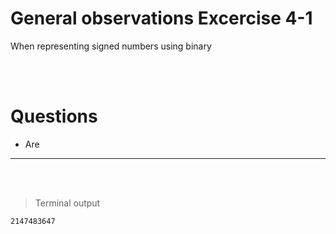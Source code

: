 # General observations Excercise 4-1

When representing signed numbers using binary

<br> </br>

# Questions

- Are

---

<br> </br>

> Terminal output

```
2147483647


```
